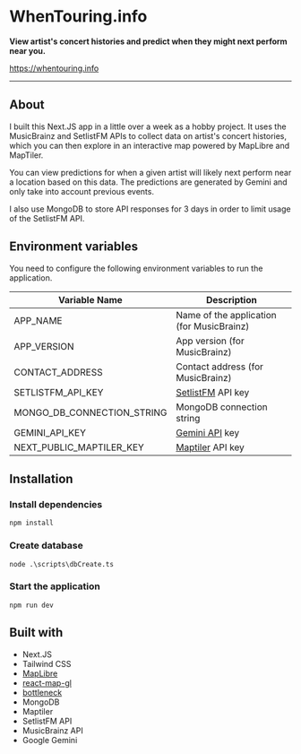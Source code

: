 # **WhenTouring.info**

**View artist's concert histories and predict when they might next perform near you.**

https://whentouring.info

---

## About

I built this Next.JS app in a little over a week as a hobby project. It uses the MusicBrainz and SetlistFM APIs to collect data on artist's concert histories, which you can then explore in an interactive map powered by MapLibre and MapTiler.

You can view predictions for when a given artist will likely next perform near a location based on this data. The predictions are generated by Gemini and only take into account previous events.

I also use MongoDB to store API responses for 3 days in order to limit usage of the SetlistFM API.

## Environment variables

You need to configure the following environment variables to run the application.

| Variable Name              | Description                                          |
| -------------------------- | ---------------------------------------------------- |
| APP_NAME                   | Name of the application (for MusicBrainz)            |
| APP_VERSION                | App version (for MusicBrainz)                        |
| CONTACT_ADDRESS            | Contact address (for MusicBrainz)                    |
| SETLISTFM_API_KEY          | [SetlistFM](https://www.setlist.fm/) API key         |
| MONGO_DB_CONNECTION_STRING | MongoDB connection string                            |
| GEMINI_API_KEY             | [Gemini API](https://aistudio.google.com/apikey) key |
| NEXT_PUBLIC_MAPTILER_KEY   | [Maptiler](https://www.maptiler.com/) API key        |

## Installation

### Install dependencies

`npm install`

### Create database

`node .\scripts\dbCreate.ts`

### Start the application

`npm run dev`

## Built with

- Next.JS
- Tailwind CSS
- [MapLibre](https://maplibre.org/maplibre-gl-js/docs/)
- [react-map-gl](https://visgl.github.io/react-map-gl/)
- [bottleneck](https://www.npmjs.com/package/bottleneck)
- MongoDB
- Maptiler
- SetlistFM API
- MusicBrainz API
- Google Gemini
